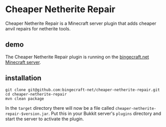# Cheaper Netherite Repair

Cheaper Netherite Repair is a Minecraft server plugin that adds cheaper anvil repairs for netherite tools.

## demo

The Cheaper Netherite Repair plugin is running on the [bingecraft.net Minecraft server](https://bingecraft.net).


## installation

```
git clone git@github.com:bingecraft-net/cheaper-netherite-repair.git
cd cheaper-netherite-repair
mvn clean package
```

In the `target` directory there will now be a file called `cheaper-netherite-repair-$version.jar`. Put this in your Bukkit
server's `plugins` directory and start the server to activate the plugin.
